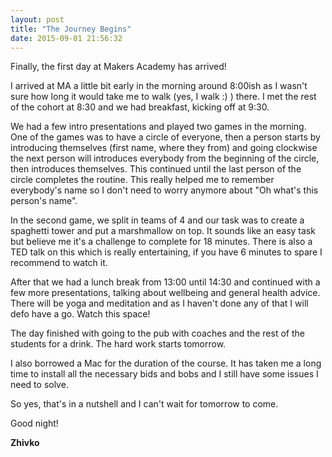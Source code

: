 ```yaml
---
layout: post
title: "The Journey Begins"
date: 2015-09-01 21:56:32
---
```

Finally, the first day at Makers Academy has arrived!

I arrived at MA a little bit early in the morning around 8:00ish as I wasn't sure how long it would take me to walk (yes, I walk :) ) there. I met the rest of the cohort at 8:30 and we had breakfast, kicking off at 9:30.

We had a few intro presentations and played two games in the morning. One of the games was to have a circle of everyone, then a person starts by introducing themselves (first name, where they from) and going clockwise the next person will introduces everybody from the beginning of the circle, then introduces themselves. This continued until the last person of the circle completes the routine. This really helped me to remember everybody's name so I don't need to worry anymore about "Oh what's this person's name".

In the second game, we split in teams of 4 and our task was to create a spaghetti tower and put a marshmallow on top. It sounds like an easy task but believe me it's a challenge to complete for 18 minutes. There is also a TED talk on this which is really entertaining, if you have 6 minutes to spare I recommend to watch it.

After that we had a lunch break from 13:00 until 14:30 and continued with a few more presentations, talking about wellbeing and general health advice. There will be yoga and meditation and as I haven't done any of that I will defo have a go. Watch this space!

The day finished with going to the pub with coaches and the rest of the students for a drink. The hard work starts tomorrow.

I also borrowed a Mac for the duration of the course. It has taken me a long time to install all the necessary bids and bobs and I still have some issues I need to solve.

So yes, that's in a nutshell and I can't wait for tomorrow to come.

Good night!

__Zhivko__
